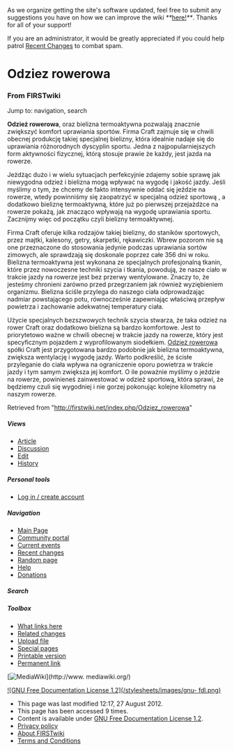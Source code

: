 As we organize getting the site's software updated, feel free to submit any
suggestions you have on how we can improve the wiki
_**_[here!](/index.php/User:Hallry/Suggestions "User:Hallry/Suggestions"
)_**_. Thanks for all of your support!

If you are an administrator, it would be greatly appreciated if you could help
patrol [Recent Changes](/index.php/Special:Recentchanges
"Special:Recentchanges" ) to combat spam.

# Odziez rowerowa

### From FIRSTwiki

Jump to: navigation, search

**Odzież rowerowa**, oraz bielizna termoaktywna pozwalają znacznie zwiększyć komfort uprawiania sportów. Firma Craft zajmuje się w chwili obecnej produkcję takiej specjalnej bielizny, która idealnie nadaje się do uprawiania różnorodnych dyscyplin sportu. Jedna z najpopularniejszych form aktywności fizycznej, którą stosuje prawie że każdy, jest jazda na rowerze. 

Jeżdżąc dużo i w wielu sytuacjach perfekcyjnie zdajemy sobie sprawę jak
niewygodna odzież i bielizna mogą wpływać na wygodę i jakość jazdy. Jeśli
myślimy o tym, że chcemy de fakto intensywnie oddać się jeździe na rowerze,
wtedy powinniśmy się zaopatrzyć w specjalną odzież sportową , a dodatkowo
bieliznę termoaktywną, które już po pierwszej przejażdżce na rowerze pokażą,
jak znacząco wpływają na wygodę uprawiania sportu. Zacznijmy więc od początku
czyli bielizny termoaktywnej.

Firma Craft oferuje kilka rodzajów takiej bielizny, do staników sportowych,
przez majtki, kalesony, getry, skarpetki, rękawiczki. Wbrew pozorom nie są one
przeznaczone do stosowania jedynie podczas uprawiania sortów zimowych, ale
sprawdzają się doskonale poprzez całe 356 dni w roku. Bielizna termoaktywna
jest wykonana ze specjalnych profesjonalną tkanin, które przez nowoczesne
techniki szycia i tkania, powodują, że nasze ciało w trakcie jazdy na rowerze
jest bez przerwy wentylowane. Znaczy to, że jesteśmy chronieni zarówno przed
przegrzaniem jak również wyziębieniem organizmu. Bielizna ściśle przylega do
naszego ciała odprowadzając nadmiar powstającego potu, równocześnie
zapewniając właściwą przepływ powietrza i zachowanie adekwatnej temperatury
ciała.

Użycie specjalnych bezszwowych technik szycia stwarza, że taka odzież na rower
Craft oraz dodatkowo bielizna są bardzo komfortowe. Jest to priorytetowo ważne
w chwili obecnej w trakcie jazdy na rowerze, który jest specyficznym pojazdem
z wyprofilowanym siodełkiem. [Odzież rowerowa](http://sklep.sportteam.com.pl/
"http://sklep.sportteam.com.pl/" ) spółki Craft jest przygotowana bardzo
podobnie jak bielizna termoaktywna, zwiększa wentylację i wygodę jazdy. Warto
podkreślić, że ścisłe przyleganie do ciała wpływa na ograniczenie oporu
powietrza w trakcie jazdy i tym samym zwiększa jej komfort. O ile poważnie
myślimy o jeździe na rowerze, powinieneś zainwestować w odzież sportową, która
sprawi, że będziemy czuli się wygodniej i nie gorzej pokonując kolejne
kilometry na naszym rowerze.

Retrieved from "<http://firstwiki.net/index.php/Odziez_rowerowa>"

##### Views

  * [Article](/index.php/Odziez_rowerowa)
  * [Discussion](/index.php?title=Talk:Odziez_rowerowa&action=edit)
  * [Edit](/index.php?title=Odziez_rowerowa&action=edit)
  * [History](/index.php?title=Odziez_rowerowa&action=history)

##### Personal tools

  * [Log in / create account](/index.php?title=Special:Userlogin&returnto=Odziez_rowerowa)

[](/index.php/Main_Page "Main Page" )

##### Navigation

  * [Main Page](/index.php/Main_Page)
  * [Community portal](/index.php/FIRSTwiki:Community_portal)
  * [Current events](/index.php/Current_events)
  * [Recent changes](/index.php/Special:Recentchanges)
  * [Random page](/index.php/Special:Random)
  * [Help](/index.php/FIRSTwiki:Help)
  * [Donations](/index.php/FIRSTwiki:Site_support)

##### Search



##### Toolbox

  * [What links here](/index.php/Special:Whatlinkshere/Odziez_rowerowa)
  * [Related changes](/index.php/Special:Recentchangeslinked/Odziez_rowerowa)
  * [Upload file](/index.php/Special:Upload)
  * [Special pages](/index.php/Special:Specialpages)
  * [Printable version](/index.php?title=Odziez_rowerowa&printable=yes)
  * [Permanent link](/index.php?title=Odziez_rowerowa&oldid=547164)

[![MediaWiki](/skins/common/images/poweredby_mediawiki_88x31.png)](http://www.
mediawiki.org/)

[![GNU Free Documentation License 1.2](/stylesheets/images/gnu-
fdl.png)](http://www.gnu.org/copyleft/fdl.html)

  * This page was last modified 12:17, 27 August 2012.
  * This page has been accessed 9 times.
  * Content is available under [GNU Free Documentation License 1.2](http://www.gnu.org/copyleft/fdl.html "http://www.gnu.org/copyleft/fdl.html" ).
  * [Privacy policy](/index.php/FIRSTwiki:Privacy_policy "FIRSTwiki:Privacy policy" )
  * [About FIRSTwiki](/index.php/FIRSTwiki:About "FIRSTwiki:About" )
  * [Terms and Conditions](/index.php/FIRSTwiki:Terms_and_conditions "FIRSTwiki:Terms and conditions" )

